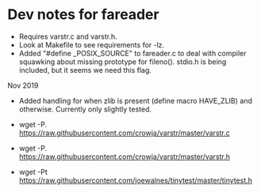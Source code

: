 # Dev notes for fareader

*   Requires varstr.c and varstr.h.
*   Look at Makefile to see requirements for -lz.
*   Added "#define \_POSIX\_SOURCE" to fareader.c to deal with compiler
    squawking about missing prototype for fileno(). stdio.h is being included,
    but it seems we need this flag.

Nov 2019

*   Added handling for when zlib is present (define macro HAVE\_ZLIB) and 
    otherwise. Currently only slightly tested.

*   wget -P. https://raw.githubusercontent.com/crowja/varstr/master/varstr.c
*   wget -P. https://raw.githubusercontent.com/crowja/varstr/master/varstr.h
*   wget -Pt https://raw.githubusercontent.com/joewalnes/tinytest/master/tinytest.h

